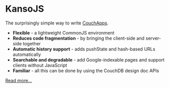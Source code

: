 # KansoJS

The surprisingly simple way to write [CouchApps](http://couchapp.org).

* __Flexible__ - a lightweight CommonJS environment
* __Reduces code fragmentation__ - by bringing the client-side and server-side together
* __Automatic history support__ - adds pushState and hash-based URLs automatically
* __Searchable and degradable__ - add Google-indexable pages and support clients without JavaScript
* __Familiar__ - all this can be done by using the CouchDB design doc APIs

[Read more...](http://kansojs.org)
